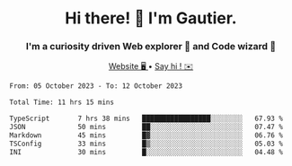 <h1 align="center">Hi there! 👋 I'm Gautier.</h1>
<h3 align="center">I'm a curiosity driven Web explorer 🚀 and Code wizard 🧙</h3>

<p align="center">
  <a href="https://xisabla.github.io/">Website 🖥️ </a> •
  <a href="mailto:xisabla.dev@gmail.com">Say hi ! ✉️</a>
</p>

<!--START_SECTION:waka-->

```txt
From: 05 October 2023 - To: 12 October 2023

Total Time: 11 hrs 15 mins

TypeScript       7 hrs 38 mins   █████████████████░░░░░░░░   67.93 %
JSON             50 mins         ██░░░░░░░░░░░░░░░░░░░░░░░   07.47 %
Markdown         45 mins         █▓░░░░░░░░░░░░░░░░░░░░░░░   06.76 %
TSConfig         33 mins         █▒░░░░░░░░░░░░░░░░░░░░░░░   05.03 %
INI              30 mins         █░░░░░░░░░░░░░░░░░░░░░░░░   04.48 %
```

<!--END_SECTION:waka-->
